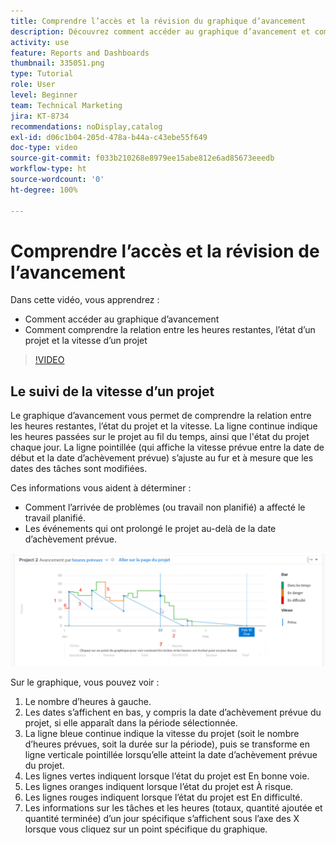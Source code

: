 ```yaml
---
title: Comprendre l’accès et la révision du graphique d’avancement
description: Découvrez comment accéder au graphique d’avancement et comprendre la relation entre les heures restantes, le statut du projet et la vitesse du projet dans [!UICONTROL Analytique améliorée].
activity: use
feature: Reports and Dashboards
thumbnail: 335051.png
type: Tutorial
role: User
level: Beginner
team: Technical Marketing
jira: KT-8734
recommendations: noDisplay,catalog
exl-id: d06c1b04-205d-478a-b44a-c43ebe55f649
doc-type: video
source-git-commit: f033b210268e8979ee15abe812e6ad85673eeedb
workflow-type: ht
source-wordcount: '0'
ht-degree: 100%

---
```


# Comprendre l’accès et la révision de l’avancement

Dans cette vidéo, vous apprendrez :

* Comment accéder au graphique d’avancement
* Comment comprendre la relation entre les heures restantes, l’état d’un projet et la vitesse d’un projet

>[!VIDEO](https://video.tv.adobe.com/v/335051/?quality=12&learn=on)

## Le suivi de la vitesse d’un projet

Le graphique d’avancement vous permet de comprendre la relation entre les heures restantes, l’état du projet et la vitesse. La ligne continue indique les heures passées sur le projet au fil du temps, ainsi que l&#39;état du projet chaque jour. La ligne pointillée (qui affiche la vitesse prévue entre la date de début et la date d’achèvement prévue) s’ajuste au fur et à mesure que les dates des tâches sont modifiées.

Ces informations vous aident à déterminer :

* Comment l’arrivée de problèmes (ou travail non planifié) a affecté le travail planifié.
* Les événements qui ont prolongé le projet au-delà de la date d’achèvement prévue.

![Image présentant un graphique d’avancement avec des chiffres situés sur les zones décrites dans la liste à puces ci-dessous](assets/section-2-9.png)

Sur le graphique, vous pouvez voir :

1. Le nombre d’heures à gauche.
1. Les dates s’affichent en bas, y compris la date d’achèvement prévue du projet, si elle apparaît dans la période sélectionnée.
1. La ligne bleue continue indique la vitesse du projet (soit le nombre d’heures prévues, soit la durée sur la période), puis se transforme en ligne verticale pointillée lorsqu’elle atteint la date d’achèvement prévue du projet.
1. Les lignes vertes indiquent lorsque l’état du projet est En bonne voie.
1. Les lignes oranges indiquent lorsque l’état du projet est À risque.
1. Les lignes rouges indiquent lorsque l’état du projet est En difficulté.
1. Les informations sur les tâches et les heures (totaux, quantité ajoutée et quantité terminée) d’un jour spécifique s’affichent sous l’axe des X lorsque vous cliquez sur un point spécifique du graphique.
